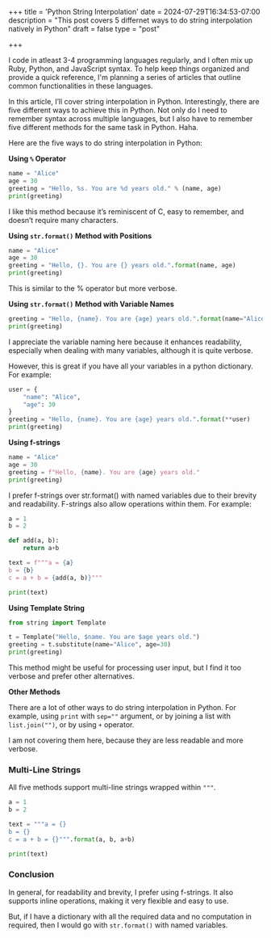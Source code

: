 +++
title = 'Python String Interpolation'
date = 2024-07-29T16:34:53-07:00
description = "This post covers 5 differnet ways to do string interpolation natively in Python"
draft = false
type = "post"


+++

I code in atleast 3-4 programming languages regularly, and I often mix up Ruby, Python, and JavaScript syntax. To help keep things organized and provide a quick reference, I'm planning a series of articles that outline common functionalities in these languages.

In this article, I’ll cover string interpolation in Python. Interestingly, there are five different ways to achieve this in Python. Not only do I need to remember syntax across multiple languages, but I also have to remember five different methods for the same task in Python. Haha.

Here are the five ways to do string interpolation in Python:



**Using `%` Operator**

```python
name = "Alice"
age = 30
greeting = "Hello, %s. You are %d years old." % (name, age)
print(greeting)
```

I like this method because it’s reminiscent of C, easy to remember, and doesn’t require many characters. 



**Using `str.format()` Method with Positions**

```python
name = "Alice"
age = 30
greeting = "Hello, {}. You are {} years old.".format(name, age)
print(greeting)
```

This is similar to the % operator but more verbose.



**Using `str.format()` Method with Variable Names**

```python
greeting = "Hello, {name}. You are {age} years old.".format(name="Alice", age=30)
print(greeting)
```

I appreciate the variable naming here because it enhances readability, especially when dealing with many variables, although it is quite verbose.

However, this is great if you have all your variables in a python dictionary. For example:

```python
user = {
    "name": "Alice",
    "age": 30
}
greeting = "Hello, {name}. You are {age} years old.".format(**user)
print(greeting)
```

**Using f-strings**

```python
name = "Alice"
age = 30
greeting = f"Hello, {name}. You are {age} years old."
print(greeting)
```

I prefer f-strings over str.format() with named variables due to their brevity and readability. F-strings also allow operations within them. For example:

```python
a = 1
b = 2

def add(a, b):
    return a+b

text = f"""a = {a}
b = {b}
c = a + b = {add(a, b)}"""

print(text)
```



**Using Template String**

```python
from string import Template

t = Template("Hello, $name. You are $age years old.")
greeting = t.substitute(name="Alice", age=30)
print(greeting)
```

This method might be useful for processing user input, but I find it too verbose and prefer other alternatives.



**Other Methods**

There are a lot of other ways to do string interpolation in Python. For example, using `print` with `sep=""` argument, or by joining a list with `list.join("")`, or by using `+` operator. 

I am not covering them here, because they are less readable and more verbose.



### Multi-Line Strings

All five methods support multi-line strings wrapped within `"""`.

```python
a = 1
b = 2

text = """a = {}
b = {}
c = a + b = {}""".format(a, b, a+b)

print(text)
```



### Conclusion

In general, for readability and brevity, I prefer using f-strings. It also supports inline operations, making it very flexible and easy to use.

But, if I have a dictionary with all the required data and no computation in required, then I would go with `str.format()` with named variables.
